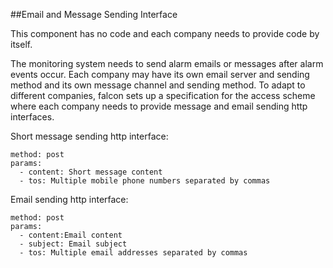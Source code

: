 ##Email and Message Sending Interface

This component has no code and each company needs to provide code by itself.

The monitoring system needs to send alarm emails or messages after alarm events occur. Each company may have its own email server and sending method and its own message channel and sending method. To adapt to different companies, falcon sets up a specification for the access scheme where each company needs to provide message and email sending http interfaces.

Short message sending http interface:

```
method: post
params:
  - content: Short message content
  - tos: Multiple mobile phone numbers separated by commas

```
Email sending http interface:

```
method: post
params:
  - content:Email content
  - subject: Email subject
  - tos: Multiple email addresses separated by commas

```

